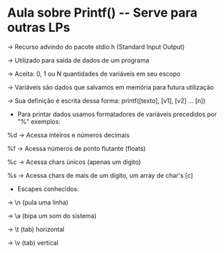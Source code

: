 # Aula sobre Printf() -- Serve para outras LPs

-> Recurso advindo do pacote stdio.h (Standard Input Output)

-> Utilizado para saída de dados de um programa

-> Aceita: 0, 1 ou N quantidades de variáveis em seu escopo

-> Variáveis são dados que salvamos em memória para futura utilização

-> Sua definição é escrita dessa forma: printf([texto], [v1], [v2] ... [n])

- Para printar dados usamos formatadores de variáveis precedidos por "%" exemplos: 

%d -> Acessa inteiros e números decimais

%f -> Acessa números de ponto flutante (floats)

%c -> Acessa chars únicos (apenas um digito)

%s -> Acessa chars de mais de um dígito, um array de char's [c]

- Escapes conhecidos:

-> \n (pula uma linha)

-> \a (bipa um som do sistema)

-> \t (tab) horizontal

-> \v (tab) vertical



